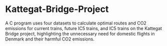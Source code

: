 # Kattegat-Bridge-Project
A C program uses four datasets to calculate optimal routes and CO2 emissions for current trains, future IC5 trains, and IC5 trains on the Kattegat Bridge project, highlighting the unnecessary need for domestic flights in Denmark and their harmful CO2 emissions.
